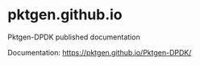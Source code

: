 # pktgen.github.io
Pktgen-DPDK published documentation

Documentation: https://pktgen.github.io/Pktgen-DPDK/
